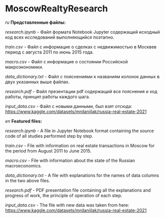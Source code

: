 # MoscowRealtyResearch
_ru_
**Представленные файлы:**

_research.ipynb_ - Файл формата Notebook Jupyter содержащий исходный код всех исследований выполняющийся поэтапно.

_train.csv_ - Файл с информацие о сделках с недвижимостью в Москвев период с августа 2011 по июнь 2015 года.

_macro.csv_ - Файл с информацие о состоянии Российской макроэкономики.

_data_dictionary.txt_ - Файл с пояснениями к названиям колонок данных в двух указанных выше файлах.

_research.pdf_ - Файл презентации pdf содержащий все пояснения и ход работы, принцип работы каждого шага.

_input_data.csv_ - Файл с новыми данными, был взят отсюда: https://www.kaggle.com/datasets/mrdaniilak/russia-real-estate-2021

_en_
**Featured files:**

_research.ipynb_ - A file in Jupyter Notebook format containing the source code of all studies performed step by step.

_train.csv_ - File with information on real estate transactions in Moscow for the period from August 2011 to June 2015.

_macro.csv_ - File with information about the state of the Russian macroeconomics.

_data_dictionary.txt_ - A file with explanations for the names of data columns in the two above files.

_research.pdf_ - PDF presentation file containing all the explanations and progress of work, the principle of operation of each step.

_input_data.csv_ - The file with new data was taken from here: https://www.kaggle.com/datasets/mrdaniilak/russia-real-estate-2021
